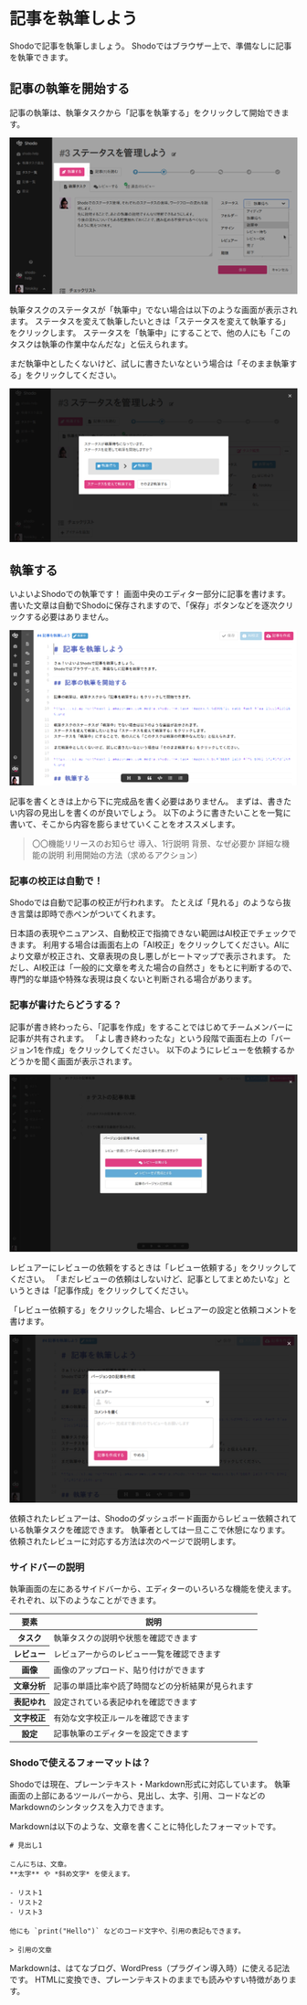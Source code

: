 # 記事を執筆しよう

Shodoで記事を執筆しましょう。
Shodoではブラウザー上で、準備なしに記事を執筆できます。

## 記事の執筆を開始する

記事の執筆は、執筆タスクから「記事を執筆する」をクリックして開始できます。

![執筆を開始する](./_img/write_start.png)

執筆タスクのステータスが「執筆中」でない場合は以下のような画面が表示されます。
ステータスを変えて執筆したいときは「ステータスを変えて執筆する」をクリックします。
ステータスを「執筆中」にすることで、他の人にも「このタスクは執筆の作業中なんだな」と伝えられます。

まだ執筆中としたくないけど、試しに書きたいなという場合は「そのまま執筆する」をクリックしてください。

![執筆ステータスを執筆中に変更する](./_img/status_to_write.png)

## 執筆する

いよいよShodoでの執筆です！
画面中央のエディター部分に記事を書けます。
書いた文章は自動でShodoに保存されますので、「保存」ボタンなどを逐次クリックする必要はありません。

![執筆画面](./_img/write_editing.png)

記事を書くときは上から下に完成品を書く必要はありません。
まずは、書きたい内容の見出しを書くのが良いでしょう。
以下のように書きたいことを一覧に書いて、そこから内容を膨らませていくことをオススメします。

> 〇〇機能リリースのお知らせ
> 導入、1行説明
> 背景、なぜ必要か
> 詳細な機能の説明
> 利用開始の方法（求めるアクション）

### 記事の校正は自動で！

Shodoでは自動で記事の校正が行われます。
たとえば「見れる」のようなら抜き言葉は即時で赤ペンがついてくれます。

日本語の表現やニュアンス、自動校正で指摘できない範囲はAI校正でチェックできます。
利用する場合は画面右上の「AI校正」をクリックしてください。AIにより文章が校正され、文章表現の良し悪しがヒートマップで表示されます。
ただし、AI校正は「一般的に文章を考えた場合の自然さ」をもとに判断するので、専門的な単語や特殊な表現は良くないと判断される場合があります。

### 記事が書けたらどうする？

記事が書き終わったら、「記事を作成」をすることではじめてチームメンバーに記事が共有されます。
「よし書き終わったな」という段階で画面右上の「バージョン1を作成」をクリックしてください。
以下のようにレビューを依頼するかどうかを聞く画面が表示されます。

![執筆ステータスをレビュー中に変更する](./_img/write_to_review.jpeg)

レビュアーにレビューの依頼をするときは「レビュー依頼する」をクリックしてください。
「まだレビューの依頼はしないけど、記事としてまとめたいな」というときは「記事作成」をクリックしてください。

「レビュー依頼する」をクリックした場合、レビュアーの設定と依頼コメントを書けます。

![執筆ステータスをレビュー中に変更する](./_img/write_to_review_2.png)

依頼されたレビュアーは、Shodoのダッシュボード画面からレビュー依頼されている執筆タスクを確認できます。
執筆者としては一旦ここで休憩になります。依頼されたレビューに対応する方法は次のページで説明します。

### サイドバーの説明

執筆画面の左にあるサイドバーから、エディターのいろいろな機能を使えます。
それぞれ、以下のようなことができます。

<table>
    <thead>
      <tr><th>要素</th><th>説明</th></tr>
    </thead>
    <tbody>
        <tr><th>タスク</th><td>執筆タスクの説明や状態を確認できます</td></tr>
        <tr><th>レビュー</th><td>レビュアーからのレビュー一覧を確認できます</td></tr>
        <tr><th>画像</th><td>画像のアップロード、貼り付けができます</td></tr>
        <tr><th>文章分析</th><td>記事の単語比率や読了時間などの分析結果が見られます</td></tr>
        <tr><th>表記ゆれ</th><td>設定されている表記ゆれを確認できます</td></tr>
        <tr><th>文字校正</th><td>有効な文字校正ルールを確認できます</td></tr>
        <tr><th>設定</th><td>記事執筆のエディターを設定できます</td></tr>
    </tbody>
</table>

### Shodoで使えるフォーマットは？

Shodoでは現在、プレーンテキスト・Markdown形式に対応しています。
執筆画面の上部にあるツールバーから、見出し、太字、引用、コードなどのMarkdownのシンタックスを入力できます。

Markdownは以下のような、文章を書くことに特化したフォーマットです。

```
# 見出し1

こんにちは、文章。
**太字** や *斜め文字* を使えます。

- リスト1
- リスト2
- リスト3

他にも `print("Hello")` などのコード文字や、引用の表記もできます。

> 引用の文章
```

Markdownは、はてなブログ、WordPress（プラグイン導入時）に使える記法です。
HTMLに変換でき、プレーンテキストのままでも読みやすい特徴があります。
